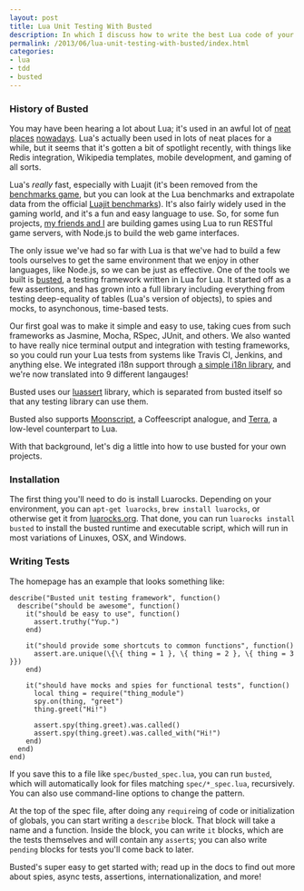 ```yaml
---
layout: post
title: Lua Unit Testing With Busted
description: In which I discuss how to write the best Lua code of your life.
permalink: /2013/06/lua-unit-testing-with-busted/index.html
categories:
- lua
- tdd
- busted
---
```


### History of Busted

You may have been hearing a lot about Lua; it's used in an awful lot of
[neat](http://redis.io/commands/eval)
[places](https://blog.wikimedia.org/2013/03/11/lua-templates-faster-more-flexible-pages/)
[nowadays](http://leafo.net/lapis/). Lua's actually been used in lots of neat
places for a while, but it seems that it's gotten a bit of spotlight recently,
with things like Redis integration, Wikipedia templates, mobile development,
and gaming of all sorts.

Lua's *really* fast, especially with Luajit (it's been removed from the
[benchmarks game](http://benchmarksgame.alioth.debian.org/), but you can look
at the Lua benchmarks and extrapolate data from the official
[Luajit benchmarks](http://luajit.org/performance_x86.html)). It's also fairly
widely used in the gaming world, and it's a fun and easy language to use.
So, for some fun projects,
[my friends and I](https://www.github.com/Olivine-Labs) are building
games using Lua to run RESTful game servers, with Node.js to build the
web game interfaces.

The only issue we've had so far with Lua is that we've had to build a few tools
ourselves to get the same environment that we enjoy in other languages, like
Node.js, so we can be just as effective. One of the tools we built is
[busted](https://olivinelabs.com/busted), a testing framework written in Lua
for Lua. It started off as a few assertions, and has grown into a full library
including everything from testing deep-equality of tables (Lua's version of
objects), to spies and mocks, to asynchonous, time-based tests.

Our first goal was to make it simple and easy to use, taking cues from such
frameworks as Jasmine, Mocha, RSpec, JUnit, and others. We also wanted to have
really nice terminal output and integration with testing frameworks, so you
could run your Lua tests from systems like Travis CI, Jenkins, and anything
else. We integrated i18n support through
[a simple i18n library](https://olivinelabs.com/say), and we're now translated
into 9 different langauges!

Busted uses our [luassert](https://github.com/Olivine-Labs/luassert) library,
which is separated from busted itself so that any testing library can use them.

Busted also supports [Moonscript](http://moonscript.org/), a Coffeescript
analogue, and [Terra](terralang.org), a low-level counterpart to Lua.

With that background, let's dig a little into how to use busted for your own
projects.

### Installation

The first thing you'll need to do is install Luarocks. Depending on your
environment, you can `apt-get luarocks`, `brew install luarocks`, or otherwise
get it from [luarocks.org](http://www.luarocks.org). That done, you can run
`luarocks install busted` to install the busted runtime and executable script,
which will run in most variations of Linuxes, OSX, and Windows.

### Writing Tests

The homepage has an example that looks something like:

<pre><code data-language="lua">describe("Busted unit testing framework", function()
  describe("should be awesome", function()
    it("should be easy to use", function()
      assert.truthy("Yup.")
    end)

    it("should provide some shortcuts to common functions", function()
      assert.are.unique(\{\{ thing = 1 }, \{ thing = 2 }, \{ thing = 3 }})
    end)

    it("should have mocks and spies for functional tests", function()
      local thing = require("thing_module")
      spy.on(thing, "greet")
      thing.greet("Hi!")

      assert.spy(thing.greet).was.called()
      assert.spy(thing.greet).was.called_with("Hi!")
    end)
  end)
end)
</code></pre>

If you save this to a file like `spec/busted_spec.lua`, you can run `busted`,
which will automatically look for files matching `spec/*_spec.lua`,
recursively. You can also use command-line options to change the pattern.

At the top of the spec file, after doing any `require`ing of code or
initialization of globals, you can start writing a `describe` block. That block
will take a name and a function. Inside the block, you can write `it` blocks,
which are the tests themselves and will contain any `assert`s; you can also
write `pending` blocks for tests you'll come back to later.

Busted's super easy to get started with; read up in the docs to find out more
about spies, async tests, assertions, internationalization, and more!

